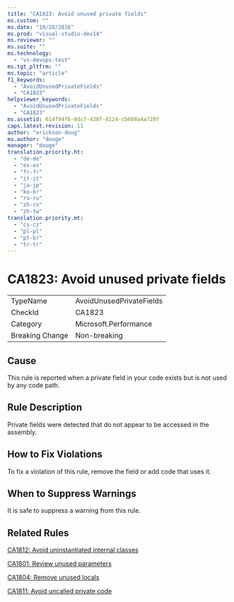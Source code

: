 ```yaml
---
title: "CA1823: Avoid unused private fields"
ms.custom: ""
ms.date: "10/28/2016"
ms.prod: "visual-studio-dev14"
ms.reviewer: ""
ms.suite: ""
ms.technology: 
  - "vs-devops-test"
ms.tgt_pltfrm: ""
ms.topic: "article"
f1_keywords: 
  - "AvoidUnusedPrivateFields"
  - "CA1823"
helpviewer_keywords: 
  - "AvoidUnusedPrivateFields"
  - "CA1823"
ms.assetid: 614f94f6-0dc7-430f-8124-cb889a4a720f
caps.latest.revision: 11
author: "erickson-doug"
ms.author: "douge"
manager: "douge"
translation.priority.ht: 
  - "de-de"
  - "es-es"
  - "fr-fr"
  - "it-it"
  - "ja-jp"
  - "ko-kr"
  - "ru-ru"
  - "zh-cn"
  - "zh-tw"
translation.priority.mt: 
  - "cs-cz"
  - "pl-pl"
  - "pt-br"
  - "tr-tr"
---
```

# CA1823: Avoid unused private fields
|||  
|-|-|  
|TypeName|AvoidUnusedPrivateFields|  
|CheckId|CA1823|  
|Category|Microsoft.Performance|  
|Breaking Change|Non-breaking|  
  
## Cause  
 This rule is reported when a private field in your code exists but is not used by any code path.  
  
## Rule Description  
 Private fields were detected that do not appear to be accessed in the assembly.  
  
## How to Fix Violations  
 To fix a violation of this rule, remove the field or add code that uses it.  
  
## When to Suppress Warnings  
 It is safe to suppress a warning from this rule.  
  
## Related Rules  
 [CA1812: Avoid uninstantiated internal classes](../code-quality/ca1812-avoid-uninstantiated-internal-classes.md)  
  
 [CA1801: Review unused parameters](../code-quality/ca1801-review-unused-parameters.md)  
  
 [CA1804: Remove unused locals](../code-quality/ca1804-remove-unused-locals.md)  
  
 [CA1811: Avoid uncalled private code](../code-quality/ca1811-avoid-uncalled-private-code.md)